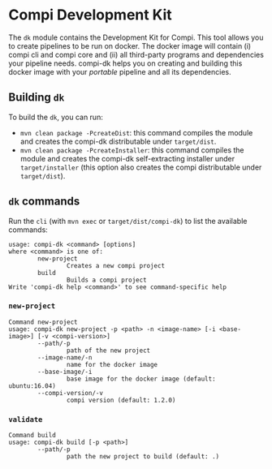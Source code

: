 # Compi Development Kit
The `dk` module contains the Development Kit for Compi. This tool allows you to create pipelines to be run on docker. The docker image will contain (i) compi cli and compi core and (ii) all third-party programs and dependencies your pipeline needs. compi-dk helps you on creating and building this docker image with your *portable* pipeline and all its dependencies.

## Building `dk`
To build the `dk`, you can run:
- `mvn clean package -PcreateDist`: this command compiles the module and creates the compi-dk distributable under `target/dist`.
- `mvn clean package -PcreateInstaller`: this command compiles the module and creates the compi-dk self-extracting installer under `target/installer` (this option also creates the compi distributable under `target/dist`).

## `dk` commands
Run the `cli` (with `mvn exec` or `target/dist/compi-dk`) to list the available commands:

```
usage: compi-dk <command> [options]
where <command> is one of:
        new-project
                Creates a new compi project
        build
                Builds a compi project
Write 'compi-dk help <command>' to see command-specific help
```

### `new-project`
```
Command new-project
usage: compi-dk new-project -p <path> -n <image-name> [-i <base-image>] [-v <compi-version>]
        --path/-p
                path of the new project
        --image-name/-n
                name for the docker image
        --base-image/-i
                base image for the docker image (default: ubuntu:16.04)
        --compi-version/-v
                compi version (default: 1.2.0)
```

### `validate`

```
Command build
usage: compi-dk build [-p <path>]
        --path/-p
                path the new project to build (default: .)
```